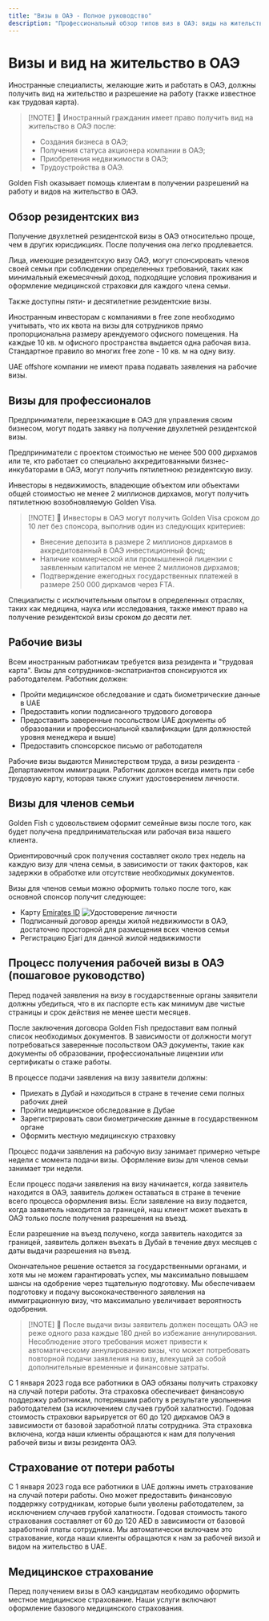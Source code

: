 ```yaml
---
title: "Визы в ОАЭ - Полное руководство"
description: "Профессиональный обзор типов виз в ОАЭ: виды на жительство, рабочие визы и визы для членов семьи. Все необходимые требования и процесс оформления."
---
```


# Визы и вид на жительство в ОАЭ

Иностранные специалисты, желающие жить и работать в ОАЭ, должны получить вид на жительство и разрешение на работу (также известное как трудовая карта).

> [!NOTE] 💚 Иностранный гражданин имеет право получить вид на жительство в ОАЭ после:
>
> - Создания бизнеса в ОАЭ;
> - Получения статуса акционера компании в ОАЭ;
> - Приобретения недвижимости в ОАЭ;
> - Трудоустройства в ОАЭ.

Golden Fish оказывает помощь клиентам в получении разрешений на работу и видов на жительство в ОАЭ.

## Обзор резидентских виз

Получение двухлетней резидентской визы в ОАЭ относительно проще, чем в других юрисдикциях. После получения она легко продлевается.

Лица, имеющие резидентскую визу ОАЭ, могут спонсировать членов своей семьи при соблюдении определенных требований, таких как минимальный ежемесячный доход, подходящие условия проживания и оформление медицинской страховки для каждого члена семьи.

Также доступны пяти- и десятилетние резидентские визы.

Иностранным инвесторам с компаниями в free zone необходимо учитывать, что их квота на визы для сотрудников прямо пропорциональна размеру арендуемого офисного помещения. На каждые 10 кв. м офисного пространства выдается одна рабочая виза. Стандартное правило во многих free zone - 10 кв. м на одну визу.

UAE offshore компании не имеют права подавать заявления на рабочие визы.

## Визы для профессионалов

Предприниматели, переезжающие в ОАЭ для управления своим бизнесом, могут подать заявку на получение двухлетней резидентской визы.

Предприниматели с проектом стоимостью не менее 500 000 дирхамов или те, кто работает со специально аккредитованными бизнес-инкубаторами в ОАЭ, могут получить пятилетнюю резидентскую визу.

Инвесторы в недвижимость, владеющие объектом или объектами общей стоимостью не менее 2 миллионов дирхамов, могут получить пятилетнюю возобновляемую Golden Visa.

> [!NOTE] 💚 Инвесторы в ОАЭ могут получить Golden Visa сроком до 10 лет без спонсора, выполнив один из следующих критериев:
>
> - Внесение депозита в размере 2 миллионов дирхамов в аккредитованный в ОАЭ инвестиционный фонд;
> - Наличие коммерческой или промышленной лицензии с заявленным капиталом не менее 2 миллионов дирхамов;
> - Подтверждение ежегодных государственных платежей в размере 250 000 дирхамов через FTA.

Специалисты с исключительным опытом в определенных отраслях, таких как медицина, наука или исследования, также имеют право на получение резидентской визы сроком до десяти лет.

## Рабочие визы

Всем иностранным работникам требуется виза резидента и "трудовая карта". Визы для сотрудников-экспатриантов спонсируются их работодателем. Работник должен:

- Пройти медицинское обследование и сдать биометрические данные в UAE
- Предоставить копии подписанного трудового договора
- Предоставить заверенные посольством UAE документы об образовании и профессиональной квалификации (для должностей уровня менеджера и выше)
- Предоставить спонсорское письмо от работодателя

Рабочие визы выдаются Министерством труда, а визы резидента - Департаментом иммиграции. Работник должен всегда иметь при себе трудовую карту, которая также служит удостоверением личности.

## Визы для членов семьи

Golden Fish с удовольствием оформит семейные визы после того, как будет получена предпринимательская или рабочая виза нашего клиента.

Ориентировочный срок получения составляет около трех недель на каждую визу для члена семьи, в зависимости от таких факторов, как задержки в обработке или отсутствие необходимых документов.

Визы для членов семьи можно оформить только после того, как основной спонсор получит следующее:

- Карту [Emirates ID](https://u.ae/en/information-and-services/visa-and-emirates-id/emirates-id) ![Удостоверение личности](/img/ILONMASKID.webp)
- Подписанный договор аренды жилой недвижимости в ОАЭ, достаточно просторной для размещения всех членов семьи
- Регистрацию Ejari для данной жилой недвижимости

## Процесс получения рабочей визы в ОАЭ (пошаговое руководство)

Перед подачей заявления на визу в государственные органы заявители должны убедиться, что в их паспорте есть как минимум две чистые страницы и срок действия не менее шести месяцев.

После заключения договора Golden Fish предоставит вам полный список необходимых документов. В зависимости от должности могут потребоваться заверенные посольством ОАЭ документы, такие как документы об образовании, профессиональные лицензии или сертификаты о стаже работы.

В процессе подачи заявления на визу заявители должны:

- Приехать в Дубай и находиться в стране в течение семи полных рабочих дней
- Пройти медицинское обследование в Дубае
- Зарегистрировать свои биометрические данные в государственном органе
- Оформить местную медицинскую страховку

Процесс подачи заявления на рабочую визу занимает примерно четыре недели с момента подачи визы. Оформление визы для членов семьи занимает три недели.

Если процесс подачи заявления на визу начинается, когда заявитель находится в ОАЭ, заявитель должен оставаться в стране в течение всего процесса оформления визы. Если заявление на визу подается, когда заявитель находится за границей, наш клиент может въехать в ОАЭ только после получения разрешения на въезд.

Если разрешение на въезд получено, когда заявитель находится за границей, заявитель должен въехать в Дубай в течение двух месяцев с даты выдачи разрешения на въезд.

Окончательное решение остается за государственными органами, и хотя мы не можем гарантировать успех, мы максимально повышаем шансы на одобрение через тщательную подготовку. Мы обеспечиваем подготовку и подачу высококачественного заявления на иммиграционную визу, что максимально увеличивает вероятность одобрения.

> [!NOTE] 💚 После выдачи визы заявитель должен посещать ОАЭ не реже одного раза каждые 180 дней во избежание аннулирования.
> Несоблюдение этого требования может привести к автоматическому аннулированию визы, что может потребовать повторной подачи заявления на визу, влекущей за собой дополнительные временные и финансовые затраты.

С 1 января 2023 года все работники в ОАЭ обязаны получить страховку на случай потери работы. Эта страховка обеспечивает финансовую поддержку работникам, потерявшим работу в результате увольнения работодателем (за исключением случаев грубой халатности). Годовая стоимость страховки варьируется от 60 до 120 дирхамов ОАЭ в зависимости от базовой заработной платы сотрудника. Эта страховка включена, когда наши клиенты обращаются к нам для получения рабочей визы и визы резидента ОАЭ.

## Страхование от потери работы

С 1 января 2023 года все работники в UAE должны иметь страхование на случай потери работы. Оно может предоставить финансовую поддержку сотрудникам, которые были уволены работодателем, за исключением случаев грубой халатности. Годовая стоимость такого страхования составляет от 60 до 120 AED в зависимости от базовой заработной платы сотрудника. Мы автоматически включаем это страхование, когда наши клиенты обращаются к нам за рабочей визой и видом на жительство в UAE.

## Медицинское страхование

Перед получением визы в ОАЭ кандидатам необходимо оформить местное медицинское страхование. Наши услуги включают оформление базового медицинского страхования.
